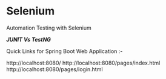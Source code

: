 # Selenium
Automation Testing with Selenium

***JUNIT Vs TestNG***

Quick Links for Spring Boot Web Application :-

http://localhost:8080/
http://localhost:8080/pages/index.html
http://localhost:8080/pages/login.html
